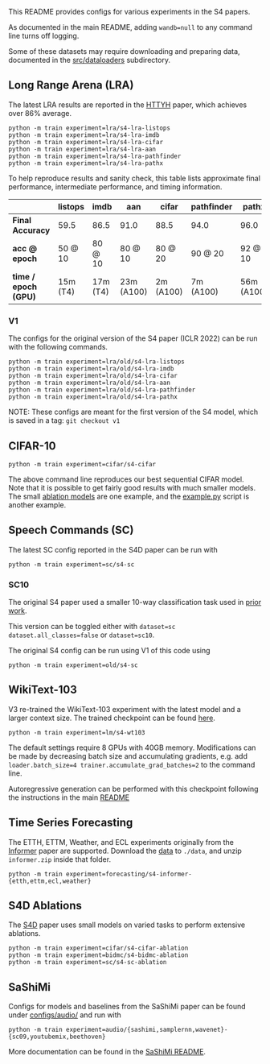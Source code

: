 This README provides configs for various experiments in the S4 papers.

As documented in the main README, adding `wandb=null` to any command line turns off logging.

Some of these datasets may require downloading and preparing data, documented in the [src/dataloaders](./src/dataloaders/) subdirectory.

## Long Range Arena (LRA)

The latest LRA results are reported in the [HTTYH](https://arxiv.org/abs/2206.12037) paper, which achieves over 86% average.

```
python -m train experiment=lra/s4-lra-listops
python -m train experiment=lra/s4-lra-imdb
python -m train experiment=lra/s4-lra-cifar
python -m train experiment=lra/s4-lra-aan
python -m train experiment=lra/s4-lra-pathfinder
python -m train experiment=lra/s4-lra-pathx
```

To help reproduce results and sanity check, this table lists approximate final performance, intermediate performance, and timing information.


|                        | listops  | imdb     | aan        | cifar     | pathfinder | pathx      |
| ---                    | ---      | ---      | ---        | ---       | ---        | ---        |
| **Final Accuracy**     | 59.5     | 86.5     | 91.0       | 88.5      | 94.0       | 96.0       |
| **acc @ epoch**        | 50 @ 10  | 80 @ 10  | 80 @ 10    | 80 @ 20   | 90 @ 20    | 92 @ 10    |
| **time / epoch (GPU)** | 15m (T4) | 17m (T4) | 23m (A100) | 2m (A100) | 7m (A100)  | 56m (A100) |

### V1
The configs for the original version of the S4 paper (ICLR 2022) can be run with the following commands.
```
python -m train experiment=lra/old/s4-lra-listops
python -m train experiment=lra/old/s4-lra-imdb
python -m train experiment=lra/old/s4-lra-cifar
python -m train experiment=lra/old/s4-lra-aan
python -m train experiment=lra/old/s4-lra-pathfinder
python -m train experiment=lra/old/s4-lra-pathx
```

NOTE: These configs are meant for the first version of the S4 model, which is saved in a tag: `git checkout v1`

## CIFAR-10

```
python -m train experiment=cifar/s4-cifar
```

The above command line reproduces our best sequential CIFAR model.
Note that it is possible to get fairly good results with much smaller models.
The small [ablation models](#s4d-ablations) are one example, and the
[example.py](../example.py) script is another example.

## Speech Commands (SC)

The latest SC config reported in the S4D paper can be run with
```
python -m train experiment=sc/s4-sc
```

### SC10
The original S4 paper used a smaller 10-way classification task used in [prior](https://arxiv.org/abs/2005.08926) [work](https://arxiv.org/abs/2102.02611).

This version can be toggled either with `dataset=sc dataset.all_classes=false` or `dataset=sc10`.

The original S4 config can be run using V1 of this code using
```
python -m train experiment=old/s4-sc
```

## WikiText-103

V3 re-trained the WikiText-103 experiment with the latest model and a larger context size.
The trained checkpoint can be found [here](https://https://huggingface.co/krandiash/sashimi-release/checkpoints).
```
python -m train experiment=lm/s4-wt103
```

The default settings require 8 GPUs with 40GB memory. Modifications can be made by decreasing batch size and accumulating gradients, e.g. add `loader.batch_size=4 trainer.accumulate_grad_batches=2` to the command line.

Autoregressive generation can be performed with this checkpoint following the instructions in the main [README](README.md#generation)

## Time Series Forecasting

The ETTH, ETTM, Weather, and ECL experiments originally from the [Informer]() paper are supported.
Download the [data](https://drive.google.com/file/d/1XqpxE6cthIxKYviSmR703yU45vdQ1oHT/view?usp=sharing) to `./data`, and unzip `informer.zip` inside that folder.

```
python -m train experiment=forecasting/s4-informer-{etth,ettm,ecl,weather}
```

## S4D Ablations

The [S4D](https://arxiv.org/abs/2206.11893) paper uses small models on varied tasks to perform extensive ablations.
```
python -m train experiment=cifar/s4-cifar-ablation
python -m train experiment=bidmc/s4-bidmc-ablation
python -m train experiment=sc/s4-sc-ablation
```

## SaShiMi

Configs for models and baselines from the SaShiMi paper can be found under [configs/audio/](configs/audio/) and run with
```
python -m train experiment=audio/{sashimi,samplernn,wavenet}-{sc09,youtubemix,beethoven}
```
More documentation can be found in the [SaShiMi README](sashimi/README.md).
